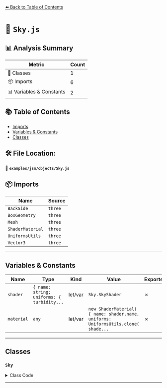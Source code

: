 [⬅️ Back to Table of Contents](../../../index.md)

# 📄 `Sky.js`

## 📊 Analysis Summary

| Metric | Count |
|--------|-------|
| 🧱 Classes | 1 |
| 📦 Imports | 6 |
| 📊 Variables & Constants | 2 |

## 📚 Table of Contents

- [Imports](#imports)
- [Variables & Constants](#variables-constants)
- [Classes](#classes)

## 🛠️ File Location:
📂 **`examples/jsm/objects/Sky.js`**

## 📦 Imports

| Name | Source |
|------|--------|
| `BackSide` | `three` |
| `BoxGeometry` | `three` |
| `Mesh` | `three` |
| `ShaderMaterial` | `three` |
| `UniformsUtils` | `three` |
| `Vector3` | `three` |


---

## Variables & Constants

| Name | Type | Kind | Value | Exported |
|------|------|------|-------|----------|
| `shader` | `{ name: string; uniforms: { turbidity...` | let/var | `Sky.SkyShader` | ✗ |
| `material` | `any` | let/var | `new ShaderMaterial( { name: shader.name, uniforms: UniformsUtils.clone( shade...` | ✗ |


---

## Classes

### `Sky`

<details><summary>Class Code</summary>

```ts
class Sky extends Mesh {

	/**
	 * Constructs a new skydome.
	 */
	constructor() {

		const shader = Sky.SkyShader;

		const material = new ShaderMaterial( {
			name: shader.name,
			uniforms: UniformsUtils.clone( shader.uniforms ),
			vertexShader: shader.vertexShader,
			fragmentShader: shader.fragmentShader,
			side: BackSide,
			depthWrite: false
		} );

		super( new BoxGeometry( 1, 1, 1 ), material );

		/**
		 * This flag can be used for type testing.
		 *
		 * @type {boolean}
		 * @readonly
		 * @default true
		 */
		this.isSky = true;

	}

}
```
</details>


---